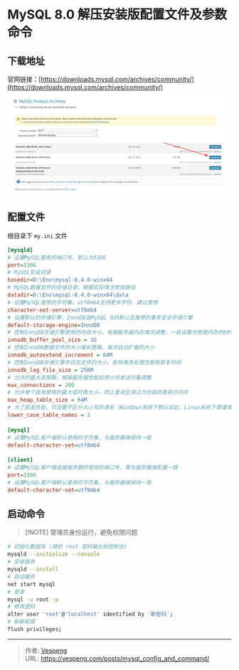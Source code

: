 # MySQL 8.0 解压安装版配置文件及参数命令


## 下载地址

官网链接：[https://downloads.mysql.com/archives/community/](https://downloads.mysql.com/archives/community/)

![img.png](images/img.png)

## 配置文件

根目录下 `my.ini` 文件

```ini {data-open=true}
[mysqld]
# 设置MySQL服务的端口号，默认为3306
port=3306
# MySQL安装目录
basedir=D:\Env\mysql-8.4.0-winx64
# MySQL数据文件的存储目录，根据实际情况修改路径
datadir=D:\Env\mysql-8.4.0-winx64\data
# 设置MySQL使用的字符集，utf8mb4支持更多字符，建议使用
character-set-server=utf8mb4
# 设置默认的存储引擎，InnoDB是MySQL 8的默认且推荐的事务安全存储引擎
default-storage-engine=InnoDB
# 控制InnoDB存储引擎使用的内存大小，根据服务器内存情况调整，一般设置为物理内存的50% - 80%
innodb_buffer_pool_size = 1G
# 控制InnoDB数据文件的大小增长策略，每次自动扩展的大小
innodb_autoextend_increment = 64M
# 控制InnoDB存储引擎中日志文件的大小，影响事务处理性能和恢复时间
innodb_log_file_size = 256M
# 允许的最大连接数，根据服务器性能和预计并发访问量调整
max_connections = 200
# 允许单个查询使用的最大临时表大小，防止查询生成过大的临时表耗尽内存
max_heap_table_size = 64M
# 为了提高性能，可设置不区分大小写的表名（Windows系统下默认如此，Linux系统下需谨慎设置）
lower_case_table_names = 1

[mysql]
# 设置MySQL客户端默认使用的字符集，与服务器端保持一致
default-character-set=utf8mb4

[client]
# 设置MySQL客户端连接服务器时使用的端口号，需与服务器端配置一致
port=3306
# 设置MySQL客户端默认使用的字符集，与服务器端保持一致
default-character-set=utf8mb4
```
## 启动命令

> [!NOTE] 管理员身份运行，避免权限问题

```bash {data-open=true} 
# 初始化数据库 (随机 root 密码输出到控制台)
mysqld --initialize --console
# 安装服务
mysqld --install
# 启动服务
net start mysql
# 登录
mysql -u root -p
# 修改密码
alter user 'root'@'localhost' identified by '新密码';
# 刷新权限
flush privileges;
```


---

> 作者: [Vespeng](https://github.com/vespeng/)  
> URL: https://vespeng.com/posts/mysql_config_and_command/  

